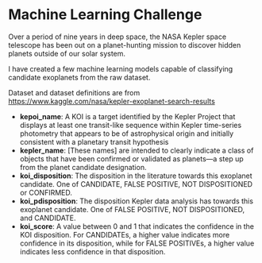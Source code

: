 # Machine Learning Challenge
Over a period of nine years in deep space, the NASA Kepler space telescope has been out on a planet-hunting mission to discover hidden planets outside of our solar system.

I have created a few machine learning models capable of classifying candidate exoplanets from the raw dataset.
 
Dataset and dataset definitions are from https://www.kaggle.com/nasa/kepler-exoplanet-search-results 
* **kepoi_name**: A KOI is a target identified by the Kepler Project that displays at least one transit-like sequence within Kepler time-series photometry that appears to be of astrophysical origin and initially consistent with a planetary transit hypothesis
* **kepler_name**: [These names] are intended to clearly indicate a class of objects that have been confirmed or validated as planets—a step up from the planet candidate designation.
* **koi_disposition**: The disposition in the literature towards this exoplanet candidate. One of CANDIDATE, FALSE POSITIVE, NOT DISPOSITIONED or CONFIRMED.
* **koi_pdisposition**: The disposition Kepler data analysis has towards this exoplanet candidate. One of FALSE POSITIVE, NOT DISPOSITIONED, and CANDIDATE.
* **koi_score**: A value between 0 and 1 that indicates the confidence in the KOI disposition. For CANDIDATEs, a higher value indicates more confidence in its disposition, while for FALSE POSITIVEs, a higher value indicates less confidence in that disposition.
